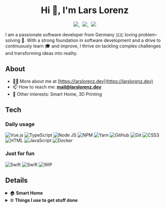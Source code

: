 <h1 align="center">Hi 👋, I'm Lars Lorenz</h1>

<p align="center">
    <a href="https://open.spotify.com/user/lorenz91-de">
        <img src="https://img.shields.io/badge/Spotify-1CD660&?logo=spotify&style=for-the-badge&logoColor=white" />
    </a>
    &nbsp;
    <a href="https://www.linkedin.com/in/lars-lorenz-002253185">
        <img src="https://img.shields.io/badge/LinkedIn-0C67C2?style=for-the-badge&logo=linkedin&logoColor=white" />
    </a>
    &nbsp;
    <a href="https://codepen.io/larslorenz">
        <img src="https://img.shields.io/badge/CodePen-1E1F26?style=for-the-badge&logo=codepen&logoColor=white" />
    </a>
</p>

<p>
I am a passionate software developer from Germany 🇩🇪 loving problem-solving 🧠. With a strong foundation in software development and a drive to continuously learn 🎓 and improve, I thrive on tackling complex challenges and transforming ideas into reality.
</p>

<h2>About</h2>

- 👨‍💻 More about me at [https://larslorenz.dev](https://larslorenz.dev)
- 📫 How to reach me: **mail@larslorenz.dev**
- 🤩 Other interests: Smart Home, 3D Printing

<h2>Tech</h2>

<h3>Daily usage</h3>

![Vue.js](https://img.shields.io/badge/Vue.js-349369?style=for-the-badge&logo=vuedotjs&logoColor=FFFFFF)
![TypeScript](https://img.shields.io/badge/Typescript-007ACC?style=for-the-badge&logo=typescript&logoColor=FFFFFF)
![Node JS](https://img.shields.io/badge/Node.js-339933?style=for-the-badge&logo=nodedotjs&logoColor=white)
![NPM](https://img.shields.io/badge/npm-CB3837?style=for-the-badge&logo=npm&logoColor=white)
![Yarn](https://img.shields.io/badge/Yarn-2C8EBB?style=for-the-badge&logo=yarn&logoColor=white)
![GitHub](https://img.shields.io/badge/GitHub-100000?style=for-the-badge&logo=github&logoColor=white)
![Git](https://img.shields.io/badge/git-%23F05033.svg?style=for-the-badge&logo=git&logoColor=white)
![CSS3](https://img.shields.io/badge/CSS3-1572B6?style=for-the-badge&logo=css3&logoColor=white)
![HTML](https://img.shields.io/badge/HTML5-E34F26?style=for-the-badge&logo=html5&logoColor=white)
![JavaScript](https://img.shields.io/badge/JavaScript-F7DF1E?style=for-the-badge&logo=javascript&logoColor=000000)
![Docker](https://img.shields.io/badge/Docker-2496ED?style=for-the-badge&logo=docker&logoColor=FFFFFF)

<h3>Just for fun</h3>

![Swift](https://img.shields.io/badge/Swift-FBA83F?style=for-the-badge&logo=swift&logoColor=000000)
![Swift](https://img.shields.io/badge/Netlify-03BDBA?style=for-the-badge&logo=netlify&logoColor=FFFFFF)
![WIP](https://img.shields.io/badge/WIP...-000000?style=for-the-badge&logoColor=FFFFFF)


<h2>Details</h2>

<details>
  <summary>🏠<b> Smart Home</b></summary>
  	<ul>
  	    <li><b>Software:</b> Home Assistant, ESPHome, Grafana, Zigbee2MQTT, Mosquitto broker</li>
        <li><b>Hardware:</b> RPi 4 8 GB with Geekworm X825 V2, Synology DS723+ 32GB 4TB</li>
	</ul>
</details>

<details>
  <summary>⚙️<b> Things I use to get stuff done</b></summary>
  	<ul>
  	    <li><b>Apple Nerd:</b> Apple M2 Pro 32GB 1TB, MacBook Air M1 16GB 512GB, iPhone 13 128GB, iPad Pro M1 128GB, Apple Watch 8, Apple TV 4K 128GB</li>
	    <li><b>Tools:</b> Things 3, Fantastical, Craft, QuitAll, AirBuddy, Browserosaurios, CleanShot</li>
  	    <li><b>Development:</b> WebStorm, iTerm</li>
	    <li><b>To Stay Updated:</b> Reeder 5, Pocket</li>
	</ul>
</details>
